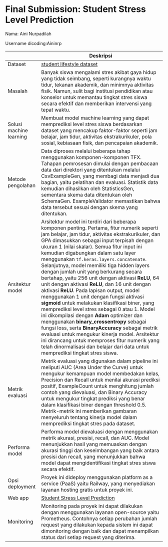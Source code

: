 # Final Submission: Student Stress Level Prediction
Nama: Aini Nurpadilah

Username dicoding:Aininrp

| | Deskripsi |
| ----------- | ----------- |
| Dataset | [student lifestyle dataset](https://www.kaggle.com/datasets/steve1215rogg/student-lifestyle-dataset/data/) |
| Masalah | Banyak siswa mengalami stres akibat gaya hidup yang tidak seimbang, seperti kurangnya waktu tidur, tekanan akademik, dan minimnya aktivitas fisik. Namun, sulit bagi institusi pendidikan atau konselor untuk memantau tingkat stres siswa secara efektif dan memberikan intervensi yang tepat waktu.|
| Solusi machine learning | Membuat model machine learning yang dapat memprediksi level stres siswa berdasarkan dataset yang mencakup faktor-faktor seperti jam belajar, jam tidur, aktivitas ekstrakurikuler, pola sosial, kebiasaan fisik, dan pencapaian akademik. |
| Metode pengolahan | Data diproses melalui beberapa tahap menggunakan komponen-komponen TFX. Tahapan pemrosesan dimulai dengan pembacaan data dari direktori yang ditentukan melalui CsvExampleGen, yang membagi data menjadi dua bagian, yaitu pelatihan dan evaluasi. Statistik data kemudian dihasilkan oleh StatisticsGen, sementara skema data ditentukan oleh SchemaGen. ExampleValidator memastikan bahwa data tersebut sesuai dengan skema yang ditentukan.  |
| Arsitektur model | Arsitektur model ini terdiri dari beberapa komponen penting. Pertama, fitur numerik seperti jam belajar, jam tidur, aktivitas ekstrakurikuler, dan GPA dimasukkan sebagai input terpisah dengan ukuran 1 (nilai skalar). Semua fitur input ini kemudian digabungkan dalam satu layer menggunakan `tf.keras.layers.concatenate`. Selanjutnya, model memiliki tiga hidden layers dengan jumlah unit yang berkurang secara bertahap, yaitu 256 unit dengan aktivasi **ReLU**, 64 unit dengan aktivasi **ReLU**, dan 16 unit dengan aktivasi **ReLU**. Pada lapisan output, model menggunakan 1 unit dengan fungsi aktivasi **sigmoid** untuk melakukan klasifikasi biner, yang memprediksi level stres sebagai 0 atau 1. Model ini dikompilasi dengan **Adam** optimizer dan menggunakan **binary_crossentropy** sebagai fungsi loss, serta **BinaryAccuracy** sebagai metrik evaluasi untuk mengukur kinerja model. Arsitektur ini dirancang untuk memproses fitur numerik yang telah dinormalisasi dan belajar dari data untuk memprediksi tingkat stres siswa. |
| Metrik evaluasi | Metrik evaluasi yang digunakan dalam pipeline ini meliputi AUC (Area Under the Curve) untuk mengukur kemampuan model membedakan kelas, Precision dan Recall untuk menilai akurasi prediksi positif, ExampleCount untuk menghitung jumlah contoh yang dievaluasi, dan Binary Accuracy untuk mengukur tingkat prediksi yang benar dalam klasifikasi biner dengan threshold 0.5. Metrik-metrik ini memberikan gambaran menyeluruh tentang kinerja model dalam memprediksi tingkat stres pada dataset.|
| Performa model | Performa model dievaluasi dengan menggunakan metrik akurasi, presisi, recall, dan AUC. Model menunjukkan hasil yang memuaskan dengan akurasi tinggi dan keseimbangan yang baik antara presisi dan recall, yang menunjukkan bahwa model dapat mengidentifikasi tingkat stres siswa secara efektif. |
| Opsi deployment | Proyek ini dideploy menggunakan platform as a service (PaaS) yaitu Railway, yang menyediakan layanan hosting gratis untuk proyek ini. |
| Web app |[Student Stress Level Prediction](https://level-stress-prediction.up.railway.app/v1/models/level-stress-prediction/metadata)|
| Monitoring | Monitoring pada proyek ini dapat dilakukan dengan menggunakan layanan open-source yaitu Prometheus. Contohnya setiap perubahan jumlah request yang dilakukan kepada sistem ini dapat dimonitoring dengan baik dan dapat menampilkan status dari setiap request yang diterima.|
